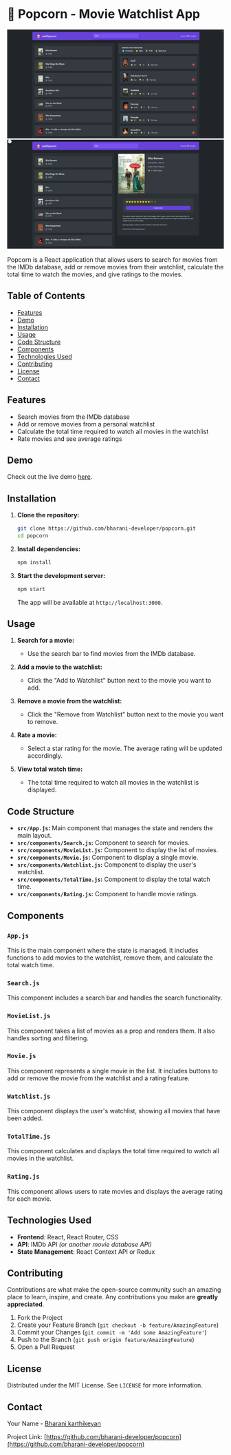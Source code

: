 # 🍿 Popcorn - Movie Watchlist App

![Popcorn](https://github.com/bharani-developer/popcorn/blob/main/public/popcorn.png)
![Popcorn](https://github.com/bharani-developer/popcorn/blob/main/public/popcorn2.png)

Popcorn is a React application that allows users to search for movies from the IMDb database, add or remove movies from their watchlist, calculate the total time to watch the movies, and give ratings to the movies.

## Table of Contents

- [Features](#features)
- [Demo](#demo)
- [Installation](#installation)
- [Usage](#usage)
- [Code Structure](#code-structure)
- [Components](#components)
- [Technologies Used](#technologies-used)
- [Contributing](#contributing)
- [License](#license)
- [Contact](#contact)

## Features

- Search movies from the IMDb database
- Add or remove movies from a personal watchlist
- Calculate the total time required to watch all movies in the watchlist
- Rate movies and see average ratings

## Demo

Check out the live demo [here](https://your-demo-link.com).

## Installation

1. **Clone the repository:**

    ```bash
    git clone https://github.com/bharani-developer/popcorn.git
    cd popcorn
    ```

2. **Install dependencies:**

    ```bash
    npm install
    ```

3. **Start the development server:**

    ```bash
    npm start
    ```

    The app will be available at `http://localhost:3000`.

## Usage

1. **Search for a movie:**
    - Use the search bar to find movies from the IMDb database.

2. **Add a movie to the watchlist:**
    - Click the "Add to Watchlist" button next to the movie you want to add.

3. **Remove a movie from the watchlist:**
    - Click the "Remove from Watchlist" button next to the movie you want to remove.

4. **Rate a movie:**
    - Select a star rating for the movie. The average rating will be updated accordingly.

5. **View total watch time:**
    - The total time required to watch all movies in the watchlist is displayed.

## Code Structure

- **`src/App.js`:** Main component that manages the state and renders the main layout.
- **`src/components/Search.js`:** Component to search for movies.
- **`src/components/MovieList.js`:** Component to display the list of movies.
- **`src/components/Movie.js`:** Component to display a single movie.
- **`src/components/Watchlist.js`:** Component to display the user's watchlist.
- **`src/components/TotalTime.js`:** Component to display the total watch time.
- **`src/components/Rating.js`:** Component to handle movie ratings.

## Components

### `App.js`

This is the main component where the state is managed. It includes functions to add movies to the watchlist, remove them, and calculate the total watch time.

### `Search.js`

This component includes a search bar and handles the search functionality.

### `MovieList.js`

This component takes a list of movies as a prop and renders them. It also handles sorting and filtering.

### `Movie.js`

This component represents a single movie in the list. It includes buttons to add or remove the movie from the watchlist and a rating feature.

### `Watchlist.js`

This component displays the user's watchlist, showing all movies that have been added.

### `TotalTime.js`

This component calculates and displays the total time required to watch all movies in the watchlist.

### `Rating.js`

This component allows users to rate movies and displays the average rating for each movie.

## Technologies Used

- **Frontend**: React, React Router, CSS
- **API**: IMDb API *(or another movie database API)*
- **State Management**: React Context API or Redux

## Contributing

Contributions are what make the open-source community such an amazing place to learn, inspire, and create. Any contributions you make are **greatly appreciated**.

1. Fork the Project
2. Create your Feature Branch (`git checkout -b feature/AmazingFeature`)
3. Commit your Changes (`git commit -m 'Add some AmazingFeature'`)
4. Push to the Branch (`git push origin feature/AmazingFeature`)
5. Open a Pull Request

## License

Distributed under the MIT License. See `LICENSE` for more information.

## Contact

Your Name - [Bharani karthikeyan](mailto:bharani.developer@gmail.com@example.com)

Project Link: [https://github.com/bharani-developer/popcorn](https://github.com/bharani-developer/popcorn)
